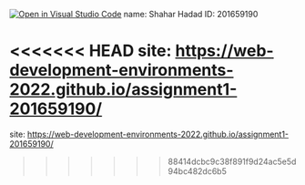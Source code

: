 [![Open in Visual Studio Code](https://classroom.github.com/assets/open-in-vscode-c66648af7eb3fe8bc4f294546bfd86ef473780cde1dea487d3c4ff354943c9ae.svg)](https://classroom.github.com/online_ide?assignment_repo_id=7587725&assignment_repo_type=AssignmentRepo)
name: Shahar Hadad
ID: 201659190

<<<<<<< HEAD
site: https://web-development-environments-2022.github.io/assignment1-201659190/
=======
site: https://web-development-environments-2022.github.io/assignment1-201659190/
>>>>>>> 88414dcbc9c38f891f9d24ac5e5d94bc482dc6b5
